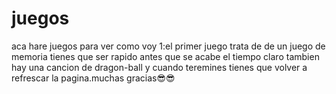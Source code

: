 # juegos
aca hare juegos para ver como voy
1:el primer juego trata de de un juego de memoria tienes que ser rapido antes que se acabe el tiempo claro tambien hay una cancion de dragon-ball y cuando teremines tienes que volver a refrescar la pagina.muchas gracias😎😎
